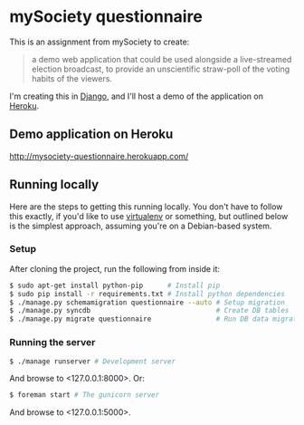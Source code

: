 mySociety questionnaire
===

This is an assignment from mySociety to create:

> a demo web application that could be used alongside a live-streamed election broadcast, to provide an unscientific straw-poll of the voting habits of the viewers. 

I'm creating this in [Django](https://www.djangoproject.com/), and I'll host a demo of the application on [Heroku](https://www.heroku.com/).

Demo application on Heroku
---

<http://mysociety-questionnaire.herokuapp.com/>

Running locally
---

Here are the steps to getting this running locally. You don't have to follow this exactly, if you'd like to use [virtualenv](https://pypi.python.org/pypi/virtualenv) or something, but outlined below is the simplest approach, assuming you're on a Debian-based system.

### Setup

After cloning the project, run the following from inside it:

``` bash
$ sudo apt-get install python-pip      # Install pip
$ sudo pip install -r requirements.txt # Install python dependencies
$ ./manage.py schemamigration questionnaire --auto # Setup migration
$ ./manage.py syncdb                               # Create DB tables
$ ./manage.py migrate questionnaire                # Run DB data migrations
```

### Running the server

``` bash
$ ./manage runserver # Development server
```

And browse to <127.0.0.1:8000>. Or:

``` bash
$ foreman start # The gunicorn server
```

And browse to <127.0.0.1:5000>.
